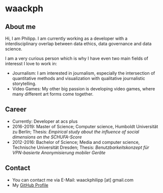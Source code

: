 # waackph

## About me

Hi, I am Philipp. I am currently working as a developer with a interdisciplinary overlap between data ethics, data governance and data science.

I am a very curious person which is why I have even two main fields of interesst I love to work in:
- Journalism: I am interested in journalism, especially the intersection of quantitative methods and visualization with qualitative journalistic storytelling.
- Video Games: My other big passion is developing video games, where many different art forms come together. 
<!-- See show cases of games [here](https://itch.io/). -->

## Career

- Currently: Developer at acs plus
- 2016-2019: Master of Science; Computer science, Humboldt Universität zu Berlin; Thesis: _Empirical study about the influence of social dimensions on the SCHUFA-Score_
- 2012-2016: Bachelor of Science; Media and computer science, Technische Universität Dresden; Thesis: _Benutzbarkeitskonzept für VPN-basierte Anonymisierung mobiler Geräte_

<!-- For detailed information about my experience and skills see my CV (Link to CV pdf file). -->

<!--
## Work Samples

### Master Thesis
![image](https://github.githubassets.com/images/icons/emoji/octocat.png)
Description...

* * *

### Vizualization
![image](https://github.githubassets.com/images/icons/emoji/octocat.png)
Description...

* * *

-->

<!-- 
### Conscious
![image](https://github.githubassets.com/images/icons/emoji/octocat.png)
Description...

* * *

### HellSkate
![image](https://github.githubassets.com/images/icons/emoji/octocat.png)
Description...
-->

## Contact

- You can contact me via E-Mail: waackphilipp [at] gmail.com
- My [GitHub Profile](https://github.com/waackph)
<!-- - My [itch.io Profile](https://itch.io/) -->

